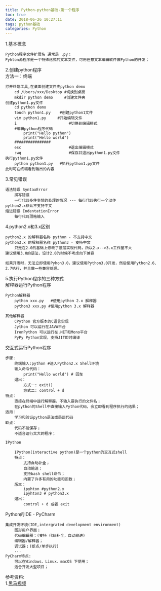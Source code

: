 ```yaml
---
title: Python-python基础-第一个程序
toc: true
date: 2018-06-26 10:27:11
tags: python基础
categories: Python
---
```


1.基本概念

<!-- more -->
	
	Python程序文件扩展名 通常是 .py；
	Pyhton源程序是一个特殊格式的文本文件，可用任意文本编辑软件做Python的开发；
2.创建python程序<br>
方法一：终端
	
	打开终端工具,在桌面创建文件夹python demo
		cd /Users/xxx/Desktop #切换到桌面
		mkdir python demo	  #创建文件夹
	创建python1.py文件
		cd python demo
		touch python1.py 	#创建python1文件
		vim python1.py	   #开始编辑文件
		i						#切换到编辑模式
		#编辑python程序代码
			print("Hello python")
			print("Hello world")
		################
		esc						#退出编辑模式
		:wq						#保存并退出python1.py文件
	执行python1.py文件
		python python1.py	#执行python1.py文件
	此时可在终端看到输出的内容
3.常见错误
	
	语法错误 SyntaxError
		拼写错误
		一行代码多件事情的处理的情况 --- 每行代码执行一个动作
	python2.x默认不支持中文
	缩进错误 IndentationError
		每行代码顶格输入
4.python2.x和3.x区别

	python2.x 的解释器名称 python - 不支持中文
	python3.x 的解释器名称 python3 - 支持中文
		只是在2.0的基础上修改了底层实现代码，所以2.x-->3.x工作量不大
	建议使用3.0的语法，设计2.0的时候不考虑向下兼容
	
	如果开发时，无法立即使用Pyhon3.0，建议使用Python3.0开发，然后使用Python2.6、2.7执行，并且做一些兼容处理。
5.执行Python程序的三种方式<br>
解释器运行Python程序
	
	Python解释器
		python xxx.py	#使用python 2.x 解释器
		python3 xxx.py #使用python 3.x 解释器
	
	其他解释器
		CPython 官方版本的C语言实现
		Jython 可以运行在JAVA平台
		IronPython 可以运行在.NET和Mono平台
		PyPy Python实现，支持JIT即时编译
交互式运行Python程序	

	步骤：
		终端输入:python #进入Python2.x Shell环境
		输入命令代码：
			print("Hello world") # 回车
		退出：
			方式一: exit()
			方式二: control + d
	特点：
		直接在终端中运行解释器，不输入要执行的文件名；
		在python的Shell中直接输入Python代码，会立即看到程序执行的结果；
	适用：
		学习和验证python语法或局部代码
	缺点：
		代码不能保存；
		不适合运行太大的程序；
		
	IPython
	
		IPython(interactive python)是一个python的交互式shell
		特点：
			支持自动补全；
			自动缩进；
			支持bash shell命令；
			内置了许多有用的功能和函数；
		版本：
			ipyhton #python2.x
			ipyhton3 # python3.x
		退出：
			control + d 或者 exit
Python的IDE - PyCharm
	
	集成开发环境(IDE,intergrated development environment)
		图形用户界面；
		代码编辑器；(支持 代码补全，自动缩进)
		编辑器/解释器；
		调试器；(断点/单步执行)
		...
	PyCharm特点:
		可以在Windows、Linux、macOS 下使用；
		适合开发大型项目；
参考资料:<br>
1.[黑马视频]()